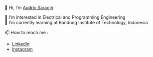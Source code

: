 👋 Hi, I’m [Audric Saragih](https://github.com/audricsaragih)

👀 I’m interested in Electrical and Programming Engineering  <br />
🌱 I’m currently learning at Bandung Institute of Technology, Indonesia

[//]: <> (- 💞️ I’m looking to collaborate on ...)
📫 How to reach me :
* [LinkedIn](https://www.linkedin.com/in/audric-kristo-katratama-saragih-1b6a3a150)
* [Instagram](https://www.instagram.com/sembedeho16)

<!---
audricsaragih/audricsaragih is a ✨ special ✨ repository because its `README.md` (this file) appears on your GitHub profile.
You can click the Preview link to take a look at your changes.
--->
